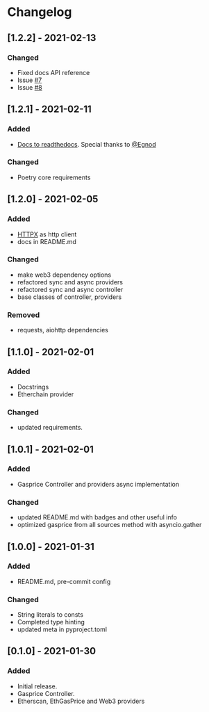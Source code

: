 # Changelog

## [1.2.2] - 2021-02-13

### Changed

- Fixed docs API reference
- Issue [#7](https://github.com/Elastoo-Team/ethereum-gasprice-py/issues/7)
- Issue [#8](https://github.com/Elastoo-Team/ethereum-gasprice-py/issues/8)


## [1.2.1] - 2021-02-11

### Added

- [Docs to readthedocs](https://ethereum-gasprice.readthedocs.io/en/latest/). Special thanks to
  [@Egnod](https://github.com/Egnod)

### Changed

- Poetry core requirements

## [1.2.0] - 2021-02-05

### Added

- [HTTPX](https://github.com/encode/httpx) as http client
- docs in README.md

### Changed

- make web3 dependency options
- refactored sync and async providers
- refactored sync and async controller
- base classes of controller, providers

### Removed

- requests, aiohttp dependencies

## [1.1.0] - 2021-02-01

### Added

- Docstrings
- Etherchain provider

### Changed

- updated requirements.

## [1.0.1] - 2021-02-01

### Added

- Gasprice Controller and providers async implementation

### Changed

- updated README.md with badges and other useful info
- optimized gasprice from all sources method with asyncio.gather

## [1.0.0] - 2021-01-31

### Added

- README.md, pre-commit config

### Changed

- String literals to consts
- Completed type hinting
- updated meta in pyproject.toml

## [0.1.0] - 2021-01-30

### Added

- Initial release.
- Gasprice Controller.
- Etherscan, EthGasPrice and Web3 providers
